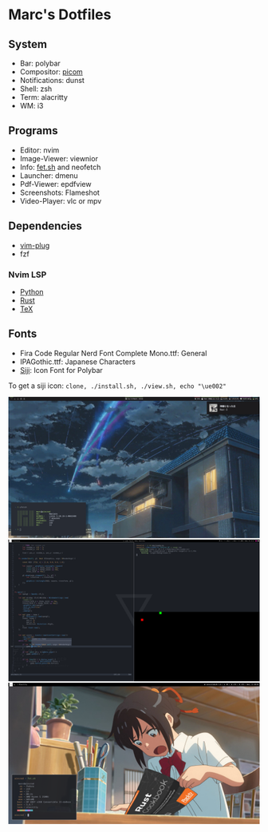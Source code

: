 # Marc's Dotfiles

## System

+ Bar: polybar
+ Compositor: [picom](https://github.com/ibhagwan/picom)
+ Notifications: dunst
+ Shell: zsh
+ Term: alacritty
+ WM: i3

## Programs
+ Editor: nvim
+ Image-Viewer: viewnior
+ Info: [fet.sh](https://github.com/6gk/fet.sh) and neofetch
+ Launcher: dmenu
+ Pdf-Viewer: epdfview
+ Screenshots: Flameshot
+ Video-Player: vlc or mpv

## Dependencies

+ [vim-plug](https://github.com/junegunn/vim-plug)
+ fzf

### Nvim LSP

+ [Python](https://github.com/palantir/python-language-server)
+ [Rust](https://github.com/rust-analyzer/rust-analyzer)
+ [TeX](https://github.com/latex-lsp/texlab)

## Fonts
+ Fira Code Regular Nerd Font Complete Mono.ttf: General
+ IPAGothic.ttf: Japanese Characters
+ [Siji](https://github.com/stark/siji): Icon Font for Polybar

To get a siji icon: `clone, ./install.sh, ./view.sh, echo "\ue002"`

![PC](screenshots/pc.png)
![Code](screenshots/code.png)
![Laptop](screenshots/laptop.png)
